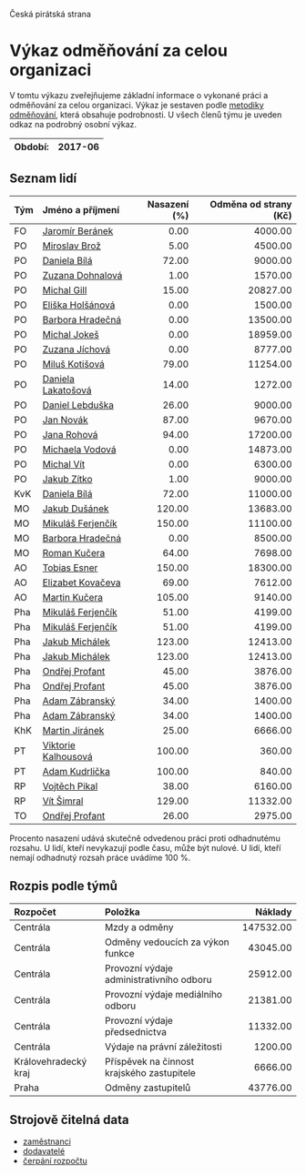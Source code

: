 Česká pirátská strana

Výkaz odměňování za celou organizaci
===========================

V tomtu výkazu zveřejňujeme základní informace o vykonané práci a odměňování
za celou organizaci. Výkaz je sestaven podle [metodiky odměňování][metodika],
která obsahuje podrobnosti. U všech členů týmu je uveden odkaz na podrobný osobní výkaz.

Období:                  | 2017-06
-----------------------  | --------------------


Seznam lidí
--------------

| Tým   | Jméno a příjmení                                                  |   Nasazení (%) |   Odměna od strany (Kč) |
|:------|:------------------------------------------------------------------|---------------:|------------------------:|
| FO    | [Jaromír Beránek](../../tymy/FO/2017/06/jaromir-beranek/)         |           0.00 |                 4000.00 |
| PO    | [Miroslav Brož](../../tymy/PO/2017/06/miroslav-broz/)             |           5.00 |                 4500.00 |
| PO    | [Daniela Bílá](../../tymy/PO/2017/06/daniela-bila/)               |          72.00 |                 9000.00 |
| PO    | [Zuzana Dohnalová](../../tymy/PO/2017/06/zuzana-dohnalova/)       |           1.00 |                 1570.00 |
| PO    | [Michal Gill](../../tymy/PO/2017/06/michal-gill/)                 |          15.00 |                20827.00 |
| PO    | [Eliška Holšánová](../../tymy/PO/2017/06/eliska-holsanova/)       |           0.00 |                 1500.00 |
| PO    | [Barbora Hradečná](../../tymy/PO/2017/06/barbora-hradecna/)       |           0.00 |                13500.00 |
| PO    | [Michal Jokeš](../../tymy/PO/2017/06/michal-jokes/)               |           0.00 |                18959.00 |
| PO    | [Zuzana Jíchová](../../tymy/PO/2017/06/zuzana-jichova/)           |           0.00 |                 8777.00 |
| PO    | [Miluš Kotišová](../../tymy/PO/2017/06/milus-kotisova/)           |          79.00 |                11254.00 |
| PO    | [Daniela Lakatošová](../../tymy/PO/2017/06/daniela-lakatosova/)   |          14.00 |                 1272.00 |
| PO    | [Daniel Lebduška](../../tymy/PO/2017/06/daniel-lebduska/)         |          26.00 |                 9000.00 |
| PO    | [Jan Novák](../../tymy/PO/2017/06/jan-novak/)                     |          87.00 |                 9670.00 |
| PO    | [Jana Rohová](../../tymy/PO/2017/06/jana-rohova/)                 |          94.00 |                17200.00 |
| PO    | [Michaela Vodová](../../tymy/PO/2017/06/michaela-vodova/)         |           0.00 |                14873.00 |
| PO    | [Michal Vít](../../tymy/PO/2017/06/michal-vit/)                   |           0.00 |                 6300.00 |
| PO    | [Jakub Zítko](../../tymy/PO/2017/06/jakub-zitko/)                 |           1.00 |                 9000.00 |
| KvK   | [Daniela Bílá](../../tymy/KvK/2017/06/daniela-bila/)              |          72.00 |                11000.00 |
| MO    | [Jakub Dušánek](../../tymy/MO/2017/06/jakub-dusanek/)             |         120.00 |                13683.00 |
| MO    | [Mikuláš Ferjenčík](../../tymy/MO/2017/06/mikulas-ferjencik/)     |         150.00 |                11100.00 |
| MO    | [Barbora Hradečná](../../tymy/MO/2017/06/barbora-hradecna/)       |           0.00 |                 8500.00 |
| MO    | [Roman Kučera](../../tymy/MO/2017/06/roman-kucera/)               |          64.00 |                 7698.00 |
| AO    | [Tobias Esner](../../tymy/AO/2017/06/tobias-esner/)               |         150.00 |                18300.00 |
| AO    | [Elizabet Kovačeva](../../tymy/AO/2017/06/elizabet-kovaceva/)     |          69.00 |                 7612.00 |
| AO    | [Martin Kučera](../../tymy/AO/2017/06/martin-kucera/)             |         105.00 |                 9140.00 |
| Pha   | [Mikuláš Ferjenčík](../../tymy/Pha/2017/06/mikulas-ferjencik/)    |          51.00 |                 4199.00 |
| Pha   | [Mikuláš Ferjenčík](../../tymy/Pha/2017/06/mikulas-ferjencik/)    |          51.00 |                 4199.00 |
| Pha   | [Jakub Michálek](../../tymy/Pha/2017/06/jakub-michalek/)          |         123.00 |                12413.00 |
| Pha   | [Jakub Michálek](../../tymy/Pha/2017/06/jakub-michalek/)          |         123.00 |                12413.00 |
| Pha   | [Ondřej Profant](../../tymy/Pha/2017/06/ondrej-profant/)          |          45.00 |                 3876.00 |
| Pha   | [Ondřej Profant](../../tymy/Pha/2017/06/ondrej-profant/)          |          45.00 |                 3876.00 |
| Pha   | [Adam Zábranský](../../tymy/Pha/2017/06/adam-zabransky/)          |          34.00 |                 1400.00 |
| Pha   | [Adam Zábranský](../../tymy/Pha/2017/06/adam-zabransky/)          |          34.00 |                 1400.00 |
| KhK   | [Martin Jiránek](../../tymy/KhK/2017/06/martin-jiranek/)          |          25.00 |                 6666.00 |
| PT    | [Viktorie Kalhousová](../../tymy/PT/2017/06/viktorie-kalhousova/) |         100.00 |                  360.00 |
| PT    | [Adam Kudrlička](../../tymy/PT/2017/06/adam-kudrlicka/)           |         100.00 |                  840.00 |
| RP    | [Vojtěch Pikal](../../tymy/RP/2017/06/vojtech-pikal/)             |          38.00 |                 6160.00 |
| RP    | [Vít Šimral](../../tymy/RP/2017/06/vit-simral/)                   |         129.00 |                11332.00 |
| TO    | [Ondřej Profant](../../tymy/TO/2017/06/ondrej-profant/)           |          26.00 |                 2975.00 |

Procento nasazení udává skutečně odvedenou práci proti odhadnutému rozsahu. 
U lidí, kteří nevykazují podle času, může být nulové. U lidí, kteří nemají odhadnutý rozsah
práce uvádíme 100 %.

Rozpis podle týmů
-----------------

| Rozpočet             | Položka                                    |   Náklady |
|:---------------------|:-------------------------------------------|----------:|
| Centrála             | Mzdy a odměny                              | 147532.00 |
| Centrála             | Odměny vedoucích za výkon funkce           |  43045.00 |
| Centrála             | Provozní výdaje administrativního odboru   |  25912.00 |
| Centrála             | Provozní výdaje mediálního odboru          |  21381.00 |
| Centrála             | Provozní výdaje předsednictva              |  11332.00 |
| Centrála             | Výdaje na právní záležitosti               |   1200.00 |
| Královehradecký kraj | Příspěvek na činnost krajského zastupitele |   6666.00 |
| Praha                | Odměny zastupitelů                         |  43776.00 |

Strojově čitelná data
-------------------

* [zaměstnanci](zamestnanci.tsv)
* [dodavatelé](dodavatele.tsv)
* [čerpání rozpočtu](cerpani_rozpoctu.tsv)

[metodika]: https://redmine.pirati.cz/projects/po/wiki/Odmenovani
